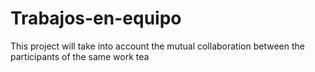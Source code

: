 # Trabajos-en-equipo
This project will take into account the mutual collaboration between the participants of the same work tea
